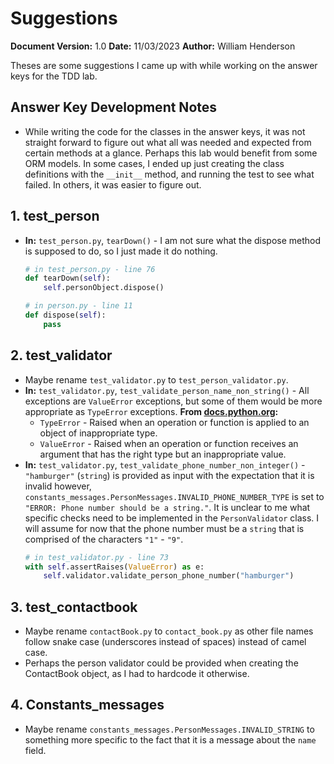 # Suggestions

**Document Version:** 1.0
**Date:** 11/03/2023
**Author:** William Henderson

Theses are some suggestions I came up with while working on the answer keys for the TDD lab.

## Answer Key Development Notes

- While writing the code for the classes in the answer keys, it was not straight forward to figure out what all was needed and expected from certain methods at a glance. Perhaps this lab would benefit from some ORM models. In some cases, I ended up just creating the class definitions with the `__init__` method, and running the test to see what failed. In others, it was easier to figure out.

## 1. test_person

- **In:** `test_person.py`, `tearDown()` - I am not sure what the dispose method is supposed to do, so I just made it do nothing.
    ```python
    # in test_person.py - line 76
    def tearDown(self):
        self.personObject.dispose()

    # in person.py - line 11
    def dispose(self):
        pass
    ```

## 2. test_validator

- Maybe rename `test_validator.py` to `test_person_validator.py`.
- **In:** `test_validator.py`, `test_validate_person_name_non_string()` - All exceptions are `ValueError` exceptions, but some of them would be more appropriate as `TypeError` exceptions.
    **From [docs.python.org](https://docs.python.org/3/library/exceptions.html):**
    - `TypeError` - Raised when an operation or function is applied to an object of inappropriate type.
    - `ValueError` - Raised when an operation or function receives an argument that has the right type but an inappropriate value.
- **In:** `test_validator.py`, `test_validate_phone_number_non_integer()` - `"hamburger"` (`string`) is provided as input with the expectation that it is invalid however, `constants_messages.PersonMessages.INVALID_PHONE_NUMBER_TYPE` is set to `"ERROR: Phone number should be a string."`. It is unclear to me what specific checks need to be implemented in the `PersonValidator` class. I will assume for now that the phone number must be a `string` that is comprised of the characters `"1"` - `"9"`.
    ```python
    # in test_validator.py - line 73
    with self.assertRaises(ValueError) as e:
        self.validator.validate_person_phone_number("hamburger")
    ```

## 3. test_contactbook

- Maybe rename `contactBook.py` to `contact_book.py` as other file names follow snake case (underscores instead of spaces) instead of camel case.
- Perhaps the person validator could be provided when creating the ContactBook object, as I had to hardcode it otherwise.


## 4. Constants_messages

- Maybe rename `constants_messages.PersonMessages.INVALID_STRING` to something more specific to the fact that it is a message about the `name` field.